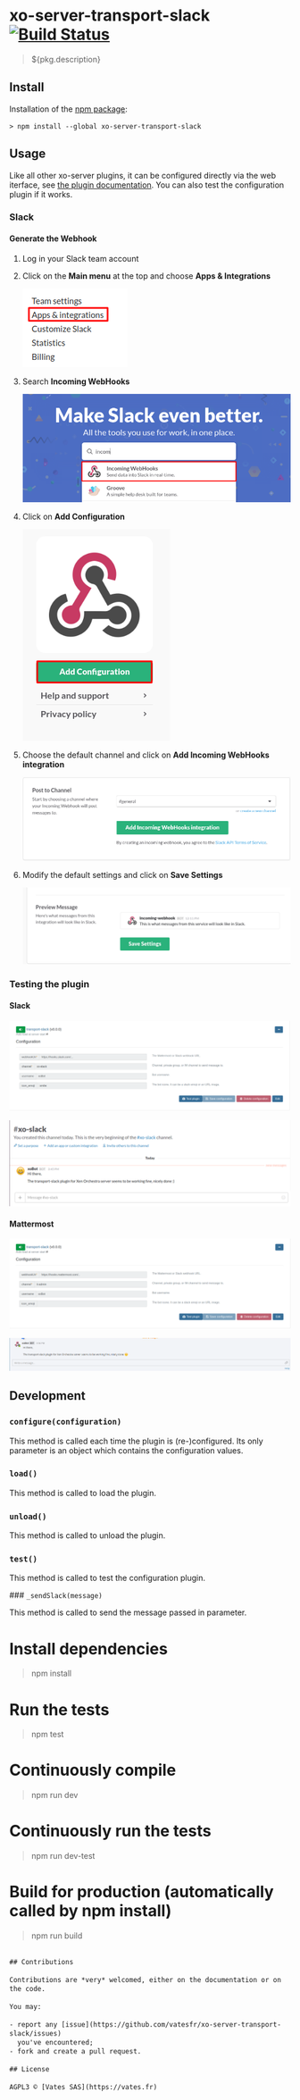 # xo-server-transport-slack [![Build Status](https://travis-ci.org/vatesfr/xo-server-transport-slack.png?branch=master)](https://travis-ci.org/vatesfr/xo-server-transport-slack)

> ${pkg.description}

## Install

Installation of the [npm package](https://npmjs.org/package/xo-server-transport-slack):

```
> npm install --global xo-server-transport-slack
```

## Usage

Like all other xo-server plugins, it can be configured directly via
the web iterface, see [the plugin documentation](https://xen-orchestra.com/docs/plugins.html). You can also test the configuration plugin if it works.

### Slack

#### Generate the Webhook

1. Log in your Slack team account
2. Click on the **Main menu** at the top and choose **Apps & Integrations**

   ![Apps & Integrations](image/DocImg1.png)
3. Search **Incoming WebHooks**

   ![Incoming WebHooks](image/DocImg2.png)
4. Click on **Add Configuration**

   ![Add Configuration](image/DocImg3.png)
5. Choose the default channel and click on **Add Incoming WebHooks integration**

   ![Add Incoming WebHooks integration](image/DocImg4.png)
6. Modify the default settings and click on **Save Settings**

   ![Save Settings](image/DocImg5.png)

### Testing the plugin

#### Slack

![Slack configuration](image/DocImg6.png)

![Slack](image/DocImg7.png)

#### Mattermost

![Mattermost configuration](image/DocImg8.png)

![Mattermost](image/DocImg9.png)

## Development

### `configure(configuration) `

This method is called each time the plugin is (re-)configured.
Its only parameter is an object which contains the configuration values.

### `load() `

This method is called to load the plugin.

### `unload() `

This method is called to unload the plugin.

### `test() `

This method is called to test the configuration plugin.

### `_sendSlack(message) `

This method is called to send the message passed in parameter.

# Install dependencies
> npm install

# Run the tests
> npm test

# Continuously compile
> npm run dev

# Continuously run the tests
> npm run dev-test

# Build for production (automatically called by npm install)
> npm run build
```

## Contributions

Contributions are *very* welcomed, either on the documentation or on
the code.

You may:

- report any [issue](https://github.com/vatesfr/xo-server-transport-slack/issues)
  you've encountered;
- fork and create a pull request.

## License

AGPL3 © [Vates SAS](https://vates.fr)
